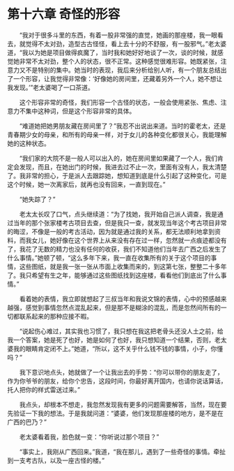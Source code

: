 # 第十六章 奇怪的形容


　　“我对于很多斗里的东西，有着一股非常强的直觉，她画的那座楼，我一眼看去，就觉得不太对劲，造型古古怪怪，看上去十分的不舒服，有一股邪气。”老太婆道，“我以为她是项目做得疯魔了，当时我和她好好地谈了一次，谈的时候，就感觉她非常不太对劲，整个人的状态，很不正常。这种感觉很难形容。她既紧张，注意力又不是特别的集中。她当时的表现，我后来分析给别人听，有一个朋友总结出了一个形容，让我觉得非常像：‘好像她的房间里，还藏着另外一个人，她不想让我发现。’”老太婆喝了一口茶道。

　　这个形容非常的奇怪，我们形容一个古怪的状态，一般会使用紧张、焦虑、注意力不集中这种词，但是这个形容非常的具体。

　　“难道她把她男朋友藏在房间里了？”我忍不出说出来道。当时的霍老太，还是青春期少女的母亲，和所有的母亲一样，对于女儿的各种变化都很关心，我能理解她的这种状态。

　　“我们家的大院不是一般人可以出入的，她在房间里如果藏了一个人，我们肯定会发现，而且，在她出门的时候，我进去过不止一次，里面有没有人，我太清楚了。我非常的担心，于是派人去跟踪她，想知道到底是什么引起了这种变化，可是这个时候，她一次离家后，就再也没有回来，一直到现在。”

　　“她失踪了？”

　　老太太长叹了口气，点头继续道：“为了找她，我开始自己派人调查，我是通过当年的那个张家楼考古项目去查，但是我只一查，就发现当年这个考古项目非常的晦涩，不像是一般的考古活动，因为就是通过我的关系，都无法顺利地拿到资料，而我女儿，她好像在这个世界上从来没有存在过一样，忽然就一点痕迹都没有了，我花了无数的精力也没有任何的收获，我们不知道他们当年去广西之后发生了什么事情。”她顿了顿，“这么多年下来，我一直在收集所有的关于这个项目的事情，这些图纸，就是我一张一张从市面上收集而来的，到这第七张，整整二十多年了。我只希望有生之年，能够通过这些图纸找到这座楼，看看他们到底出了什么事情。”

　　看着她的表情，我立即就想起了三叔当年和我说文锦的表情，心中的预感越来越强，感觉到事情忽然点混乱起来，但是那不是糊涂的混乱，而是忽然间所有的一切都联系起来的那种应接不暇。

　　“说起伤心难过，其实我也习惯了，我只想在我这把老骨头还没人土之前，给我一个答案，她是死了也好，她是如何了也好，我只想知道一个结果，否则，老太婆我的眼睛肯定闭不上。”她道，“所以，这不关乎什么钱不钱的事情，小子，你懂吗？”

　　我下意识地点头，她就做了一个让我出去的手势：“你可以带你的朋友走了，作为你爷爷的朋友，给你个忠告，这段时间，你最好离开国内，也请你说话算话，托人把你的样式雷送过来。”

　　我点头，却根本不想走，我忽然发现我有更多的问题需要解答，当然，现在要先验证一下我的想法。于是我就问道：“婆婆，他们发现那座楼的地方，是不是在广西的巴乃？”

　　老太婆看着我，脸色就一变：“你听说过那个项目？”

　　“事实上，我刚从广西回来。”我道，“我在那儿，遇到了一些奇怪的事情。牵扯到一支考古队，以及一座古怪的楼。”

